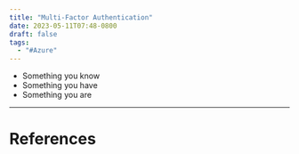 ```yaml
---
title: "Multi-Factor Authentication"
date: 2023-05-11T07:48-0800
draft: false
tags: 
  - "#Azure"
---
```

- Something you know
- Something you have
- Something you are

---
# References
